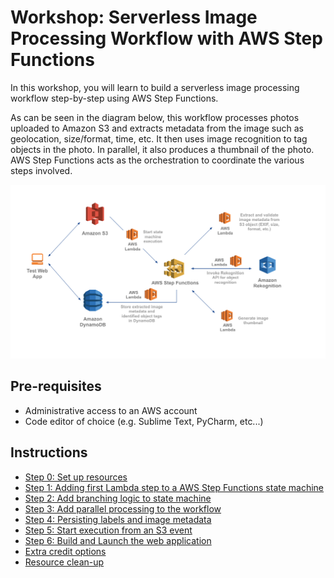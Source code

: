 # Workshop: Serverless Image Processing Workflow with AWS Step Functions 

In this workshop, you will learn to build a serverless image processing workflow step-by-step using AWS Step Functions.

As can be seen in the diagram below, this workflow processes photos uploaded to Amazon S3 and extracts metadata from the image such as geolocation, size/format, time, etc. It then uses image recognition to tag objects in the photo. In parallel, it also produces a thumbnail of the photo. AWS Step Functions acts as the orchestration to coordinate the various steps involved. 

![pick IAM role for state machine](../images/photo-processing-backend-diagram.png)

## Pre-requisites

- Administrative access to an AWS account
- Code editor of choice (e.g. Sublime Text, PyCharm, etc...)

## Instructions

* [Step 0: Set up resources](step-0.md)
* [Step 1: Adding first Lambda step to a AWS Step Functions state machine](step-1.md)
* [Step 2: Add branching logic to state machine](step-2.md)
* [Step 3: Add parallel processing to the workflow](step-3.md)
* [Step 4: Persisting labels and image metadata](step-4.md)
* [Step 5: Start execution from an S3 event](step-5.md)
* [Step 6: Build and Launch the web application](step-6.md)
* [Extra credit options](additional-steps.md)
* [Resource clean-up](clean-up.md)
